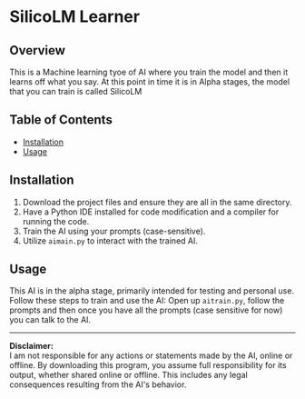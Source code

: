 # SilicoLM Learner

## Overview
This is a Machine learning tyoe of AI where you train the model and then it learns off what you say. At this point in time it is in Alpha stages, the model that you can train is called SilicoLM 

## Table of Contents

- [Installation](#installation)
- [Usage](#usage)


## Installation

1. Download the project files and ensure they are all in the same directory.
2. Have a Python IDE installed for code modification and a compiler for running the code.
3. Train the AI using your prompts (case-sensitive).
4. Utilize `aimain.py` to interact with the trained AI.

## Usage

This AI is in the alpha stage, primarily intended for testing and personal use. Follow these steps to train and use the AI: 
Open up `aitrain.py`, follow the prompts and then once you have all the prompts (case sensitive for now) you can talk to the AI.

---

**Disclaimer:**  
I am not responsible for any actions or statements made by the AI, online or offline. By downloading this program, you assume full responsibility for its output, whether shared online or offline. This includes any legal consequences resulting from the AI's behavior.
